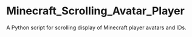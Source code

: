# Minecraft_Scrolling_Avatar_Player
A Python script for scrolling display of Minecraft player avatars and IDs.
